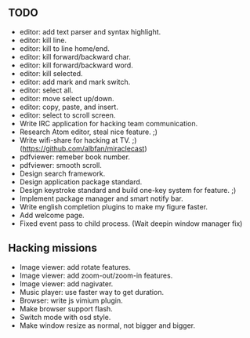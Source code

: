 ## TODO

* editor: add text parser and syntax highlight.
* editor: kill line.
* editor: kill to line home/end.
* editor: kill forward/backward char.
* editor: kill forward/backward word.
* editor: kill selected.
* editor: add mark and mark switch.
* editor: select all.
* editor: move select up/down.
* editor: copy, paste, and insert.
* editor: select to scroll screen.
* Write IRC application for hacking team communication.
* Research Atom editor, steal nice feature. ;)
* Write wifi-share for hacking at TV. ;) (https://github.com/albfan/miraclecast)
* pdfviewer: remeber book number.
* pdfviewer: smooth scroll.
* Design search framework.
* Design application package standard.
* Design keystroke standard and build one-key system for feature. ;)
* Implement package manager and smart notify bar.
* Write english completion plugins to make my figure faster. 
* Add welcome page.
* Fixed event pass to child process. (Wait deepin window manager fix)

## Hacking missions
* Image viewer: add rotate features.
* Image viewer: add zoom-out/zoom-in features.
* Image viewer: add nagivater.
* Music player: use faster way to get duration.
* Browser: write js vimium plugin.
* Make browser support flash.
* Switch mode with osd style.
* Make window resize as normal, not bigger and bigger.

